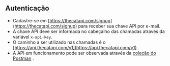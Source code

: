 ## Autenticação
-   Cadastre-se em [https://thecatapi.com/signup](https://thecatapi.com/signup) para receber sua chave API por e-mail.
-   A chave API deve ser informada no cabeçalho das chamadas através da variável `x-api-key`.
-   O caminho a ser utilizado nas chamadas é o [https://api.thecatapi.com/v1](https://api.thecatapi.com/v1) .
-   A API em funcionamento pode ser observada através da [coleção do Postman](https://www.postman.com/winter-shuttle-98074/workspace/thecatapi/collection/22116190-45a163ae-36c7-4fbc-add6-eae0011333c5?action=share&creator=22116190) .